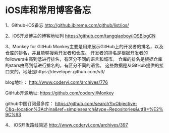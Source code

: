 # iOS库和常用博客备忘

1、Github-iOS备忘
http://github.ibireme.com/github/list/ios/

2、iOS开发博主的博客地址列
https://github.com/tangqiaoboy/iOSBlogCN

3、Monkey for GitHub
Monkey主要是用来展示GitHub上的开发者的排名，以及仓库的排名，并且能够搜索开发者和仓库。
开发者的排名是根据开发者的followers由高到低进行排名，有区分不同的语言和城市。
仓库的排名是根据仓库的stars由高到低进行排名的，有区分不同的语言。
这些数据是从GitHub提供的接口来的，地址是https://developer.github.com/v3/

blog地址：
http://www.coderyi.com/archives/776

GitHub开源地址:
https://github.com/coderyi/Monkey

github中国订阅最多库：
https://github.com/search?l=Objective-C&q=location%3Achina&ref=simplesearch&type=Repositories&utf8=%E2%9C%93

4、 iOS开发路线简述
http://www.coderyi.com/archives/397
